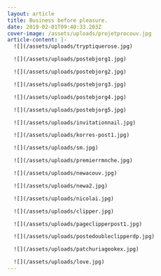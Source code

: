 ```yaml
---
layout: article
title: Business before pleasure.
date: 2019-02-01T09:40:33.203Z
cover-image: /assets/uploads/projetprocouv.jpg
article-content: |-
  ![](/assets/uploads/tryptiquerose.jpg)

  ![](/assets/uploads/postebjorg1.jpg)

  ![](/assets/uploads/postebjorg2.jpg)

  ![](/assets/uploads/postebjorg3.jpg)

  ![](/assets/uploads/postebjorg4.jpg)

  ![](/assets/uploads/postebjorg5.jpg)

  ![](/assets/uploads/invitationnail.jpg)

  ![](/assets/uploads/korres-post1.jpg)

  ![](/assets/uploads/sm.jpg)

  ![](/assets/uploads/premierrmnche.jpg)

  ![](/assets/uploads/newacouv.jpg)

  ![](/assets/uploads/newa2.jpg)

  ![](/assets/uploads/nicolai.jpg)

  ![](/assets/uploads/clipper.jpg)

  ![](/assets/uploads/pageclipperpost1.jpg)

  ![](/assets/uploads/postedoubleclipperdp.jpg)

  ![](/assets/uploads/patchuriageokex.jpg)

  ![](/assets/uploads/love.jpg)
---
```


